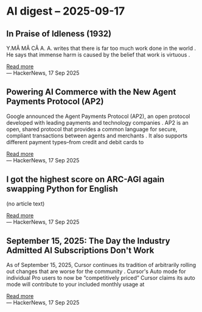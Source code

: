 # AI digest – 2025-09-17

## In Praise of Idleness (1932)

Y.MÂ MÂ CÂ A. A. writes that there is far too much work done in the world . He says that immense harm is caused by the belief that work is virtuous .

[Read more](https://harpers.org/archive/1932/10/in-praise-of-idleness/)  
— HackerNews, 17 Sep 2025

## Powering AI Commerce with the New Agent Payments Protocol (AP2)

Google announced the Agent Payments Protocol (AP2), an open protocol developed with leading payments and technology companies . AP2 is an open, shared protocol that provides a common language for secure, compliant transactions between agents and merchants . It also supports different payment types–from credit and debit cards to

[Read more](https://cloud.google.com/blog/products/ai-machine-learning/announcing-agents-to-payments-ap2-protocol)  
— HackerNews, 17 Sep 2025

## I got the highest score on ARC-AGI again swapping Python for English

(no article text)

[Read more](https://jeremyberman.substack.com/p/how-i-got-the-highest-score-on-arc-agi-again)  
— HackerNews, 17 Sep 2025

## September 15, 2025: The Day the Industry Admitted AI Subscriptions Don't Work

As of September 15, 2025, Cursor continues its tradition of arbitrarily rolling out changes that are worse for the community . Cursor's Auto mode for individual Pro users to now be “competitively priced” Cursor claims its auto mode will contribute to your included monthly usage at

[Read more](https://blog.kilocode.ai/p/why-ai-subscriptions-cannot-work)  
— HackerNews, 17 Sep 2025
